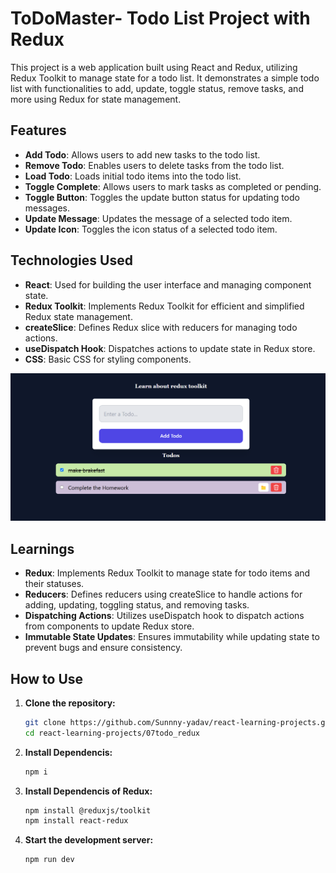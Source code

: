 # ToDoMaster- Todo List Project with Redux

This project is a web application built using React and Redux, utilizing Redux Toolkit to manage state for a todo list. It demonstrates a simple todo list with functionalities to add, update, toggle status, remove tasks, and more using Redux for state management.

## Features

- **Add Todo**: Allows users to add new tasks to the todo list.
- **Remove Todo**: Enables users to delete tasks from the todo list.
- **Load Todo**: Loads initial todo items into the todo list.
- **Toggle Complete**: Allows users to mark tasks as completed or pending.
- **Toggle Button**: Toggles the update button status for updating todo messages.
- **Update Message**: Updates the message of a selected todo item.
- **Update Icon**: Toggles the icon status of a selected todo item.

## Technologies Used

- **React**: Used for building the user interface and managing component state.
- **Redux Toolkit**: Implements Redux Toolkit for efficient and simplified Redux state management.
- **createSlice**: Defines Redux slice with reducers for managing todo actions.
- **useDispatch Hook**: Dispatches actions to update state in Redux store.
- **CSS**: Basic CSS for styling components.


![add todo image](./src/assets/image.png)
## Learnings

- **Redux**: Implements Redux Toolkit to manage state for todo items and their statuses.
- **Reducers**: Defines reducers using createSlice to handle actions for adding, updating, toggling status, and removing tasks.
- **Dispatching Actions**: Utilizes useDispatch hook to dispatch actions from components to update Redux store.
- **Immutable State Updates**: Ensures immutability while updating state to prevent bugs and ensure consistency.

## How to Use

1. **Clone the repository:**
   ```bash
   git clone https://github.com/Sunnny-yadav/react-learning-projects.git
   cd react-learning-projects/07todo_redux
2. **Install Dependencis:**
   ```bash
   npm i
   ```
3. **Install Dependencis of Redux:**
   ```bash
   npm install @reduxjs/toolkit
   npm install react-redux 
   ```
4. **Start the development server:**
   ```bash
   npm run dev 
   ```
